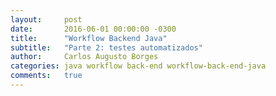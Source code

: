 ```yaml
---
layout:     post
date:       2016-06-01 00:00:00 -0300
title:      "Workflow Backend Java"
subtitle:   "Parte 2: testes automatizados"
author:     Carlos Augusto Borges
categories: java workflow back-end workflow-back-end-java
comments:   true
---
```


[comment]: <> (Mostrar a importância e a utilidade do teste automatizado.)
[comment]: <> (Lembrar que estamos falando de forma rasa sobre o tópico e que existe muito a ser explorando ainda.)
[comment]: <> (Procurar citação do Martin Fowler sobre sistema legado e sistemas sem teste.)
[comment]: <> (Tentar focar o menos possível na plataforma e sim na idéia. O projeto serve apenas para exemplificar o uso.)
[comment]: <> (Objetivo: Mostrar como configuramos a infraestrutura para um teste automatizado inicial.)
